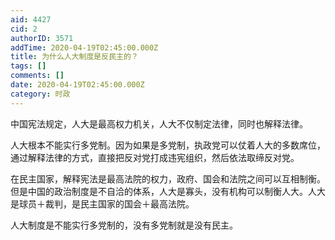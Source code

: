```yaml
---
aid: 4427
cid: 2
authorID: 3571
addTime: 2020-04-19T02:45:00.000Z
title: 为什么人大制度是反民主的？
tags: []
comments: []
date: 2020-04-19T02:45:00.000Z
category: 时政
---
```


中国宪法规定，人大是最高权力机关，人大不仅制定法律，同时也解释法律。

人大根本不能实行多党制。因为如果是多党制，执政党可以仗着人大的多数席位，通过解释法律的方式，直接把反对党打成违宪组织，然后依法取缔反对党。

在民主国家，解释宪法是最高法院的权力，政府、国会和法院之间可以互相制衡。但是中国的政治制度是不自洽的体系，人大是寡头，没有机构可以制衡人大。人大是球员＋裁判，是民主国家的国会＋最高法院。

人大制度是不能实行多党制的，没有多党制就是没有民主。
